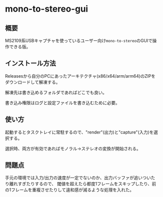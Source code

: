 # mono-to-stereo-gui

## 概要

MS2109系USBキャプチャを使っているユーザー向け`mono-to-stereo`のGUIで操作できる版。


## インストール方法

Releasesから自分のPCにあったアーキテクチャ(x86/x64/arm/arm64)のZIPをダウンロードして解凍する。

解凍先は書き込めるフォルダであればどこでも良い。

書き込み権限はログと設定ファイルを書き込むために必要。


## 使い方

起動するとタスクトレイに常駐するので、"render"(出力)と"capture"(入力)を選択する。

選択時、両方が有効であればモノラル→ステレオの変換が開始される。


## 問題点

手元の環境では入力/出力の速度が一定でないのか、出力バッファが追いついたり離れすぎたりするので、
閾値を超えたら都度1フレームをスキップしたり、前の1フレームを重複させたりして違和感が減るような処理を入れた。

